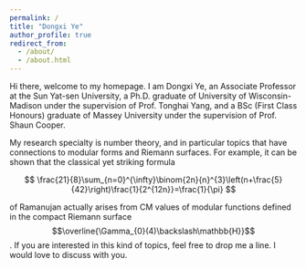 ```yaml
---
permalink: /
title: "Dongxi Ye"
author_profile: true
redirect_from: 
  - /about/
  - /about.html
---
```


Hi there, welcome to my homepage. I am Dongxi Ye, an Associate Professor at the Sun Yat-sen University, a Ph.D. graduate of University of Wisconsin-Madison under the supervision of Prof. Tonghai Yang, and a BSc (First Class Honours) graduate of Massey University under the supervision of Prof. Shaun Cooper. 

My research specialty is number theory, and in particular topics that have connections to modular forms and Riemann surfaces. For example, it can be shown that the classical yet striking formula

$$
\frac{21}{8}\sum_{n=0}^{\infty}\binom{2n}{n}^{3}\left(n+\frac{5}{42}\right)\frac{1}{2^{12n}}=\frac{1}{\pi}
$$

of Ramanujan actually arises from CM values of modular functions defined in the compact Riemann surface $$\overline{\Gamma_{0}(4)\backslash\mathbb{H}}$$. If you are interested in this kind of topics, feel free to drop me a line. I would love to discuss with you.
